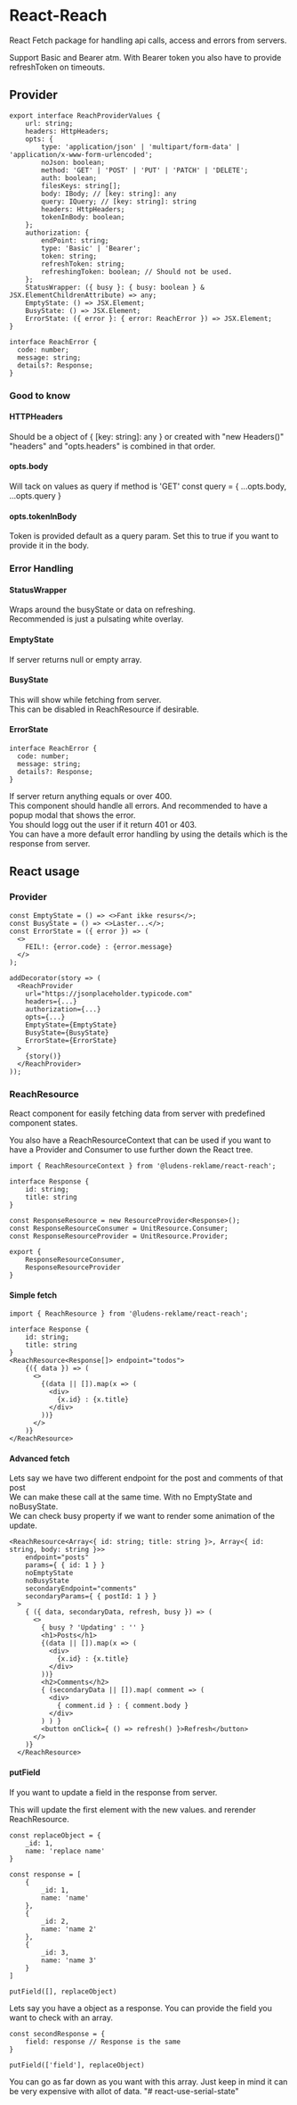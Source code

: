 # React-Reach

React Fetch package for handling api calls, access and errors from servers.

Support Basic and Bearer atm. With Bearer token you also have to provide refreshToken on timeouts.

## Provider

```
export interface ReachProviderValues {
    url: string;
    headers: HttpHeaders;
    opts: {
        type: 'application/json' | 'multipart/form-data' | 'application/x-www-form-urlencoded';
        noJson: boolean;
        method: 'GET' | 'POST' | 'PUT' | 'PATCH' | 'DELETE';
        auth: boolean;
        filesKeys: string[];
        body: IBody; // [key: string]: any
        query: IQuery; // [key: string]: string
        headers: HttpHeaders;
        tokenInBody: boolean;
    };
    authorization: {
        endPoint: string;
        type: 'Basic' | 'Bearer';
        token: string;
        refreshToken: string;
        refreshingToken: boolean; // Should not be used.
    };
    StatusWrapper: ({ busy }: { busy: boolean } & JSX.ElementChildrenAttribute) => any;
    EmptyState: () => JSX.Element;
    BusyState: () => JSX.Element;
    ErrorState: ({ error }: { error: ReachError }) => JSX.Element;
}

interface ReachError {
  code: number;
  message: string;
  details?: Response;
}
```

### Good to know

#### HTTPHeaders

Should be a object of { [key: string]: any } or created with "new Headers()"  
"headers" and "opts.headers" is combined in that order.

#### opts.body

Will tack on values as query if method is 'GET'
const query = {
...opts.body,
...opts.query
}

#### opts.tokenInBody

Token is provided default as a query param. Set this to true if you want to provide it in the body.

### Error Handling

#### StatusWrapper

Wraps around the busyState or data on refreshing.  
Recommended is just a pulsating white overlay.

#### EmptyState

If server returns null or empty array.

#### BusyState

This will show while fetching from server.  
This can be disabled in ReachResource if desirable.

#### ErrorState

```
interface ReachError {
  code: number;
  message: string;
  details?: Response;
}
```

If server return anything equals or over 400.  
This component should handle all errors. And recommended to have a popup modal that shows the error.  
You should logg out the user if it return 401 or 403.  
You can have a more default error handling by using the details which is the response from server.

## React usage

### Provider

```
const EmptyState = () => <>Fant ikke resurs</>;
const BusyState = () => <>Laster...</>;
const ErrorState = ({ error }) => (
  <>
    FEIL!: {error.code} : {error.message}
  </>
);

addDecorator(story => (
  <ReachProvider
    url="https://jsonplaceholder.typicode.com"
    headers={...}
    authorization={...}
    opts={...}
    EmptyState={EmptyState}
    BusyState={BusyState}
    ErrorState={ErrorState}
  >
    {story()}
  </ReachProvider>
));
```

### ReachResource

React component for easily fetching data from server with predefined component states.

You also have a ReachResourceContext that can be used if you want to have a Provider and Consumer to use further down the React tree.

```
import { ReachResourceContext } from '@ludens-reklame/react-reach';

interface Response {
    id: string;
    title: string
}

const ResponseResource = new ResourceProvider<Response>();
const ResponseResourceConsumer = UnitResource.Consumer;
const ResponseResourceProvider = UnitResource.Provider;

export {
    ResponseResourceConsumer,
    ResponseResourceProvider
}
```

#### Simple fetch

```
import { ReachResource } from '@ludens-reklame/react-reach';

interface Response {
    id: string;
    title: string
}
<ReachResource<Response[]> endpoint="todos">
    {({ data }) => (
      <>
        {(data || []).map(x => (
          <div>
            {x.id} : {x.title}
          </div>
        ))}
      </>
    )}
</ReachResource>
```

#### Advanced fetch

Lets say we have two different endpoint for the post and comments of that post  
We can make these call at the same time. With no EmptyState and noBusyState.  
We can check busy property if we want to render some animation of the update.

```
<ReachResource<Array<{ id: string; title: string }>, Array<{ id: string, body: string }>>
    endpoint="posts"
    params={ { id: 1 } }
    noEmptyState
    noBusyState
    secondaryEndpoint="comments"
    secondaryParams={ { postId: 1 } }
  >
    { ({ data, secondaryData, refresh, busy }) => (
      <>
        { busy ? 'Updating' : '' }
        <h1>Posts</h1>
        {(data || []).map(x => (
          <div>
            {x.id} : {x.title}
          </div>
        ))}
        <h2>Comments</h2>
        { (secondaryData || []).map( comment => (
          <div>
            { comment.id } : { comment.body }
          </div>
        ) ) }
        <button onClick={ () => refresh() }>Refresh</button>
      </>
    )}
  </ReachResource>
```

#### putField

If you want to update a field in the response from server.

This will update the first element with the new values. and rerender ReachResource.

```
const replaceObject = {
    _id: 1,
    name: 'replace name'
}

const response = [
    {
        _id: 1,
        name: 'name'
    },
    {
        _id: 2,
        name: 'name 2'
    },
    {
        _id: 3,
        name: 'name 3'
    }
]

putField([], replaceObject)
```

Lets say you have a object as a response. You can provide the field you want to check with an array.

```
const secondResponse = {
    field: response // Response is the same
}

putField(['field'], replaceObject)
```

You can go as far down as you want with this array. Just keep in mind it can be very expensive with allot of data.
"# react-use-serial-state"
